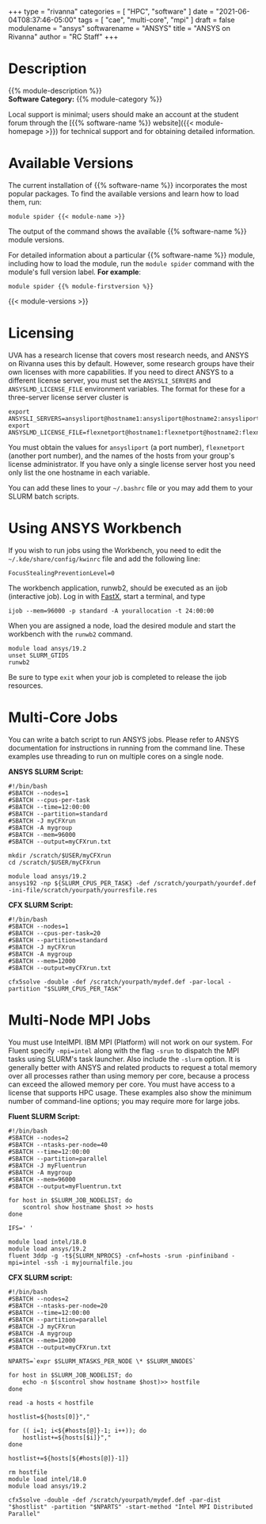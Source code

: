 +++
type = "rivanna"
categories = [
  "HPC",
  "software"
]
date = "2021-06-04T08:37:46-05:00"
tags = [
  "cae",
  "multi-core",
  "mpi"
]
draft = false
modulename = "ansys"
softwarename = "ANSYS"
title = "ANSYS on Rivanna"
author = "RC Staff"
+++

# Description
{{% module-description %}}
<br>
**Software Category:** {{% module-category %}}

Local support is minimal; users should make an account at the student forum through the [{{% software-name %}} website]({{< module-homepage >}}) for technical support and for obtaining detailed information.

# Available Versions
The current installation of {{% software-name %}} incorporates the most popular packages. To find the available versions and learn how to load them, run:

```
module spider {{< module-name >}}
```

The output of the command shows the available {{% software-name %}} module versions.

For detailed information about a particular {{% software-name %}} module, including how to load the module, run the `module spider` command with the module's full version label. __For example__:
```
module spider {{% module-firstversion %}}
```

{{< module-versions >}}
# Licensing
UVA has a research license that covers most research needs, and ANSYS on Rivanna uses this by default.  However, some research groups have their own licenses with more capabilities.  If you need to direct ANSYS to a different license server, you must set the `ANSYSLI_SERVERS` and `ANSYSLMD_LICENSE_FILE` environment variables.  The format for these for a three-server license server cluster is
```
export ANSYSLI_SERVERS=ansysliport@hostname1:ansysliport@hostname2:ansysliport@hostname3
export ANSYSLMD_LICENSE_FILE=flexnetport@hostname1:flexnetport@hostname2:flexnetport@hostname3
```
You must obtain the values for `ansysliport` (a port number), `flexnetport` (another port number), and the names of the hosts from your group's license administrator.  If you have only a single license server host you need only list the one hostname in each variable.

You can add these lines to your `~/.bashrc` file or you may add them to your SLURM batch scripts.

# Using ANSYS Workbench
If you wish to run jobs using the Workbench, you need to edit the `~/.kde/share/config/kwinrc` file and add the following line:
```
FocusStealingPreventionLevel=0
```

The workbench application, runwb2, should be executed as an ijob (interactive job).  Log in with [FastX](/userinfo/rivanna/logintools/fastx), start a terminal, and type
```
ijob --mem=96000 -p standard -A yourallocation -t 24:00:00
```
When you are assigned a node, load the desired module and start the workbench with the `runwb2` command.
```
module load ansys/19.2
unset SLURM_GTIDS
runwb2
```
Be sure to type `exit` when your job is completed to release the ijob resources.

# Multi-Core Jobs
You can write a batch script to run ANSYS jobs.  Please refer to ANSYS documentation for instructions in running from the command line.  These examples use threading to run on multiple cores on a single node.

**ANSYS SLURM Script:**
```
#!/bin/bash
#SBATCH --nodes=1
#SBATCH --cpus-per-task
#SBATCH --time=12:00:00
#SBATCH --partition=standard
#SBATCH -J myCFXrun
#SBATCH -A mygroup
#SBATCH --mem=96000
#SBATCH --output=myCFXrun.txt

mkdir /scratch/$USER/myCFXrun
cd /scratch/$USER/myCFXrun

module load ansys/19.2
ansys192 -np ${SLURM_CPUS_PER_TASK} -def /scratch/yourpath/yourdef.def -ini-file/scratch/yourpath/yourresfile.res
```

**CFX SLURM Script:**
```
#!/bin/bash
#SBATCH --nodes=1
#SBATCH --cpus-per-task=20
#SBATCH --partition=standard
#SBATCH -J myCFXrun
#SBATCH -A mygroup
#SBATCH --mem=12000
#SBATCH --output=myCFXrun.txt

cfx5solve -double -def /scratch/yourpath/mydef.def -par-local -partition "$SLURM_CPUS_PER_TASK"
```

# Multi-Node MPI Jobs

You must use IntelMPI.  IBM MPI (Platform) will not work on our system.
For Fluent specify `-mpi=intel` along with the flag `-srun` to dispatch the MPI tasks using SLURM's task launcher.  Also include the `-slurm` option.  It is generally better with ANSYS and related products to request a total memory over all processes rather than using memory per core, because a process can exceed the allowed memory per core.  You must have access to a license that supports HPC usage.  These examples also show the minimum number of command-line options; you may require more for large jobs.

**Fluent SLURM Script:**
```
#!/bin/bash
#SBATCH --nodes=2
#SBATCH --ntasks-per-node=40
#SBATCH --time=12:00:00
#SBATCH --partition=parallel
#SBATCH -J myFluentrun
#SBATCH -A mygroup
#SBATCH --mem=96000
#SBATCH --output=myFluentrun.txt

for host in $SLURM_JOB_NODELIST; do
    scontrol show hostname $host >> hosts
done

IFS=' '

module load intel/18.0
module load ansys/19.2
fluent 3ddp -g -t${SLURM_NPROCS} -cnf=hosts -srun -pinfiniband -mpi=intel -ssh -i myjournalfile.jou
```

**CFX SLURM script:**
```
#!/bin/bash
#SBATCH --nodes=2
#SBATCH --ntasks-per-node=20
#SBATCH --time=12:00:00
#SBATCH --partition=parallel
#SBATCH -J myCFXrun
#SBATCH -A mygroup
#SBATCH --mem=12000
#SBATCH --output=myCFXrun.txt

NPARTS=`expr $SLURM_NTASKS_PER_NODE \* $SLURM_NNODES`

for host in $SLURM_JOB_NODELIST; do
    echo -n $(scontrol show hostname $host)>> hostfile
done

read -a hosts < hostfile

hostlist=${hosts[0]}","

for (( i=1; i<${#hosts[@]}-1; i++)); do
    hostlist+=${hosts[$i]}","
done

hostlist+=${hosts[${#hosts[@]}-1]}

rm hostfile
module load intel/18.0
module load ansys/19.2

cfx5solve -double -def /scratch/yourpath/mydef.def -par-dist "$hostlist" -partition "$NPARTS" -start-method "Intel MPI Distributed Parallel"
```
